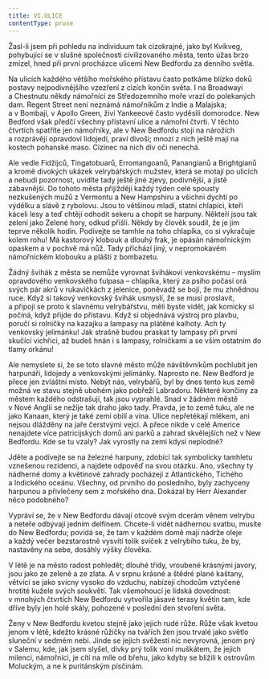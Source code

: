 ```yaml
---
title: VI.ULICE
contentType: prose
---
```


Žasl-li jsem při pohledu na individuum tak cizokrajné, jako byl Kvíkveg, pohybující se v slušné společnosti civilizovaného města, tento úžas brzo zmizel, hned při první procházce ulicemi New Bedfordu za denního světla.

Na ulicích každého většího mořského přístavu často potkáme blízko doků postavy nejpodivnějšího vzezření z cizích končin světa. I na Broadwayi a Chestnutu někdy námořníci ze Středozemního moře vrazí do polekaných dam. Regent Street není neznámá námořníkům z Indie a Malajska; a v Bombaji, v Apollo Green, živí Yankeeové často vyděsili domorodce. New Bedford však předčí všechny přístavní ulice a námořní čtvrti. V těchto čtvrtích spatříte jen námořníky, ale v New Bedfordu stojí na nárožích a rozprávějí opravdoví lidojedi, praví divoši; mnozí z nich ještě mají na kostech pohanské maso. Cizinec na nich div oči nenechá.

Ale vedle Fidžijců, Tingatobuarů, Erromangoanů, Panangianů a Brightgianů a kromě divokých ukázek velrybářských mužstev, která se motají po ulicích a nebudí pozornost, uvidíte tady ještě jiné zjevy, podivnější, a jistě zábavnější. Do tohoto města přijíždějí každý týden celé spousty nezkušených mužů z Vermontu a New Hampshiru a všichni dychtí po výdělku a slávě z rybolovu. Jsou to většinou mladí, statní chlapíci, kteří káceli lesy a teď chtějí odhodit sekeru a chopit se harpuny. Někteří jsou tak zelení jako Zelené hory, odkud přišli. Někdy by člověk soudil, že je jim teprve několik hodin. Podívejte se tamhle na toho chlapíka, co si vykračuje kolem rohu! Má kastorový klobouk a dlouhý frak, je opásán námořnickým opaskem a v pochvě má nůž. Tady přichází jiný, v nepromokavém námořnickém klobouku a plášti z bombazetu.

Žádný švihák z města se nemůže vyrovnat švihákovi venkovskému – myslím opravdového venkovského ťulpasa – chlapíka, který za psího počasí orá svých pár akrů v rukavičkách z jelenice, poněvadž se bojí, že mu zhnědnou ruce. Když si takový venkovský švihák usmyslí, že se musí proslavit, a připojí se proto k slavnému velrybářstvu, měli byste vidět, jak komicky si počíná, když přijde do přístavu. Když si objednává výstroj pro plavbu, poručí si rolničky na kazajku a lampasy na plátěné kalhoty. Ach ty venkovský jelimánku! Jak strašně budou praskat ty lampasy při první skučící vichřici, až budeš hnán i s lampasy, rolničkami a se vším ostatním do tlamy orkánu!

Ale nemyslete si, že se toto slavné město může návštěvníkům pochlubit jen harpunáři, lidojedy a venkovskými jelimánky. Naprosto ne. New Bedford je přece jen zvláštní místo. Nebýt nás, velrybářů, byl by dnes tento kus země možná ve stavu stejně ubohém jako pobřeží Labradoru. Některé končiny za městem každého odstrašují, tak jsou vyprahlé. Snad v žádném městě v Nové Anglii se nežije tak draho jako tady. Pravda, je to země tuku, ale ne jako Kanaan, který je také zemí obilí a vína. Ulice nepřetékají mlékem, ani nejsou dlážděny na jaře čerstvými vejci. A přece nikde v celé Americe nenajdete více patricijských domů ani parků a zahrad skvělejších než v New Bedfordu. Kde se tu vzaly? Jak vyrostly na zemi kdysi neplodné?

Jděte a podívejte se na železné harpuny, zdobící tak symbolicky tamhletu vznešenou rezidenci, a najdete odpověď na svou otázku. Ano, všechny ty nádherné domy a květinové zahrady pocházejí z Atlantického, Tichého a Indického oceánu. Všechny, od prvního do posledního, byly zachyceny harpunou a přivlečeny sem z mořského dna. Dokázal by Herr Alexander něco podobného?

Vypráví se, že v New Bedfordu dávají otcové svým dcerám věnem velrybu a neteře odbývají jedním delfínem. Chcete-li vidět nádhernou svatbu, musíte do New Bedfordu; povídá se, že tam v každém domě mají nádrže oleje a každý večer bezstarostně vysvítí tolik svíček z velrybího tuku, že by, nastavěny na sebe, dosáhly výšky člověka.

V létě je na město radost pohledět; dlouhé třídy, vroubené krásnými javory, jsou jako ze zeleně a ze zlata. A v srpnu krásné a štědré plané kaštany, větvící se jako svícny vysoko do vzduchu, nabízejí chodcům vztyčené hrotité kužele svých soukvětí. Tak všemohoucí je lidská dovednost: v mnohých čtvrtích New Bedfordu vytvořila jásavé terasy květin tam, kde dříve byly jen holé skály, pohozené v poslední den stvoření světa.

Ženy v New Bedfordu kvetou stejně jako jejich rudé růže. Růže však kvetou jenom v létě, kdežto krásné růžičky na tvářích žen jsou trvalé jako světlo sluneční v sedmém nebi. Jinde se jejich svěžesti nic nevyrovná, jenom prý v Salemu, kde, jak jsem slyšel, dívky prý tolik voní muškátem, že jejich milenci, námořníci, je cítí na míle od břehu, jako kdyby se blížili k ostrovům Moluckým, a ne k puritánským písčinám.
